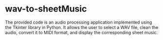 # wav-to-sheetMusic
The provided code is an audio processing application implemented using the Tkinter library in Python. It allows the user to select a WAV file, clean the audio, convert it to MIDI format, and display the corresponding sheet music.

